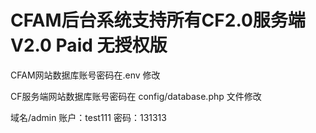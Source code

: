 # CFAM后台系统支持所有CF2.0服务端 V2.0 Paid 无授权版

CFAM网站数据库账号密码在.env 修改

CF服务端网站数据库账号密码在 config/database.php 文件修改

域名/admin
账户：test111
密码：131313
